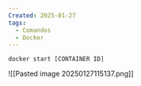 ```yaml
---
Created: 2025-01-27
tags:
  - Comandos
  - Docker
---
```

```
docker start [CONTAINER ID]
```


![[Pasted image 20250127115137.png]]